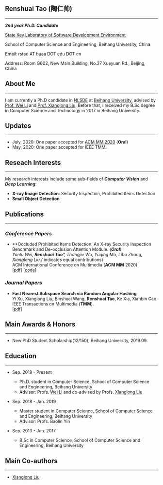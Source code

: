 ## Renshuai Tao (陶仁帅)
-----------
***2nd year Ph.D. Candidate***

[State Key Laboratory of Software Development Environment](http://nlsde.buaa.edu.cn)

School of Computer Science and Engineering, Beihang University, China

Email: rstao AT buaa DOT edu DOT cn

Address: Room G602, New Main Building, No.37 Xueyuan Rd., Beijing, China

## About Me
---------------
I am currently a Ph.D candidate in [NLSDE](http://www.nlsde.buaa.edu.cn) at [Beihang University](http://www.buaa.edu.cn), advised by [Prof. Wei Li](http://sites.nlsde.buaa.edu.cn/~liwei/) and [Prof. Xianglong Liu](http://sites.nlsde.buaa.edu.cn/~xlliu/). Before that, I received my B.Sc degree in Computer Science and Technology in 2017 in Beihang University.

## Updates
---------------
+ July, 2020: One paper accepted for [ACM MM 2020](https://2020.acmmm.org/) (**Oral**)
+ May, 2020: One paper accepted for IEEE TMM.

## Reseach Interests
---------------
My research interests include some sub-fields of ***Computer Vision*** and ***Deep Learning***:
+ **X-ray Image Detection**: Security Inspection, Prohibited Items Detection
+ **Small Object Detection**

## Publications
---------------
### ***Conference Papers***
  
+ **Occluded Prohibited Items Detection: An X-ray Security Inspection Benchmark and De-occlusion Attention Module. **(**Oral**)
  <br>Yanlu Wei*, **Renshuai Tao**\*, Zhangjie Wu, Yuqing Ma, Libo Zhang, Xianglong Liu.(* indicates equal contributions)
  <br>ACM International Conference on Multimedia (**ACM MM** 2020)
  <br>\[[pdf](https://arxiv.org/pdf/2004.08656.pdf)\] \[[code](https://github.com/OPIXray-author/OPIXray)\] 
  

### ***Journal Papers***

+ **Fast Nearest Subspace Search via Random Angular Hashing**
  <br>Yi Xu, Xianglong Liu, Binshuai Wang, **Renshuai Tao**, Ke Xia, Xianbin Cao
  <br>IEEE Transactions on Multimedia (**TMM**).
  <br>\[[pdf](https://ieeexplore.ieee.org/abstract/document/9019840)\]

## Main Awards & Honors
---------------
+ New PhD Student Scholarship(12/150), Beihang University, 2019.09.

## Education
---------------
+ Sep. 2019 - Present
    + Ph.D. student in Computer Science, School of Computer Science and Engineering, Beihang University
    + Advisor: Profs. [Wei Li](http://sites.nlsde.buaa.edu.cn/~liwei/) and co-advised by Profs. [Xianglong Liu](http://sites.nlsde.buaa.edu.cn/~xlliu/)
  
+ Sep. 2018 - Jan. 2019
    + Master student in Computer Science, School of Computer Science and Engineering, Beihang University
    + Advisor: Profs. Baolin Yin
  
+ Sep. 2013 - Jun. 2017
    + B.Sc in Computer Science, School of Computer Science and Engineering, Beihang University
  
## Main Co-authors
---------------
+ [Xianglong Liu](http://sites.nlsde.buaa.edu.cn/~xlliu/)
